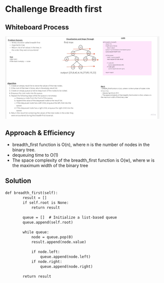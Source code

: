 # Challenge Breadth first  
<!-- Description of the challenge -->

## Whiteboard Process
<!-- Embedded whiteboard image -->
![](Untitled(17).jpg)

## Approach & Efficiency
<!-- What approach did you take? Why? What is the Big O space/time for this approach? -->
 - breadth_first function is O(n), where n is the number of nodes in the binary tree.
 -  dequeuing time to O(1) 
 -  The space complexity of the breadth_first function is O(w), where w is the maximum width of the binary tree
## Solution
<!-- Show how to run your code, and examples of it in action -->

```
def breadth_first(self):
        result = []
        if self.root is None:
            return result

        queue = []  # Initialize a list-based queue
        queue.append(self.root)

        while queue:
            node = queue.pop(0)
            result.append(node.value)

            if node.left:
                queue.append(node.left)
            if node.right:
                queue.append(node.right)

        return result
    


```